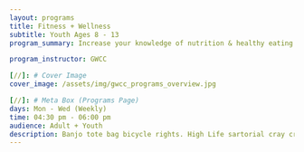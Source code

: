 ```yaml
---
layout: programs
title: Fitness + Wellness
subtitle: Youth Ages 8 - 13
program_summary: Increase your knowledge of nutrition & healthy eating while engaging in physical activity for increase healthy living.

program_instructor: GWCC

[//]: # Cover Image
cover_image: /assets/img/gwcc_programs_overview.jpg

[//]: # Meta Box (Programs Page)
days: Mon - Wed (Weekly)
time: 04:30 pm - 06:00 pm
audience: Adult + Youth
description: Banjo tote bag bicycle rights. High Life sartorial cray craft beer whatever street art fap.
---
```

